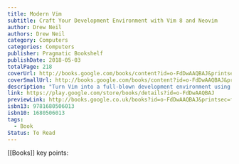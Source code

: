 ```yaml
---
title: Modern Vim
subtitle: Craft Your Development Environment with Vim 8 and Neovim
author: Drew Neil
authors: Drew Neil
category: Computers
categories: Computers
publisher: Pragmatic Bookshelf
publishDate: 2018-05-03
totalPage: 218
coverUrl: http://books.google.com/books/content?id=o-FdDwAAQBAJ&printsec=frontcover&img=1&zoom=1&edge=curl&source=gbs_api
coverSmallUrl: http://books.google.com/books/content?id=o-FdDwAAQBAJ&printsec=frontcover&img=1&zoom=5&edge=curl&source=gbs_api
description: "Turn Vim into a full-blown development environment using Vim 8's new features and this sequel to the beloved bestseller Practical Vim. Integrate your editor with tools for building, testing, linting, indexing, and searching your codebase. Discover the future of Vim with Neovim: a fork of Vim that includes a built-in terminal emulator that will transform your workflow. Whether you choose to switch to Neovim or stick with Vim 8, you'll be a better developer. A serious tool for programmers and web developers, no other text editor comes close to Vim for speed and efficiency. Make Vim the centerpiece of a Unix-based IDE as you discover new ways to work with Vim 8 and Neovim in more than 20 hands-on tips. Execute tasks asynchronously, allowing you to continue in Vim while linting, grepping, building a project, or running a test suite. Install plugins to be loaded on startup - or on-demand when you need them - with Vim 8's new package support. Save and restore sessions, enabling you to quit Vim and restart again while preserving your window layout and undo history. Use Neovim as a drop-in replacement for Vim - it supports all of the features Vim 8 offers and more, including an integrated terminal that lets you quickly perform interactive commands. And if you enjoy using tmux and Vim together, you'll love Neovim's terminal emulator, which lets you run an interactive shell in a buffer. The terminal buffers fit naturally with Vim's split windows, and you can use Normal mode commands to scroll, search, copy, and paste. On top of all that: Neovim's terminal buffers are scriptable. With Vim at the core of your development environment, you'll become a faster and more efficient developer. What You Need: You'll need a Unix-based environment and an up-to-date release of Vim (8.0 or newer). For the tips about running a terminal emulator, you'll need to install Neovim."
link: https://play.google.com/store/books/details?id=o-FdDwAAQBAJ
previewLink: http://books.google.co.uk/books?id=o-FdDwAAQBAJ&printsec=frontcover&dq=vim&hl=&as_pt=BOOKS&cd=1&source=gbs_api
isbn13: 9781680506013
isbn10: 1680506013
tags:
  - Book
Status: To Read
---
```

[[Books]]
key points: